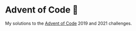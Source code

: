 # Advent of Code 🎄
My solutions to the [Advent of Code](https://adventofcode.com/) 2019 and 2021 challenges.
